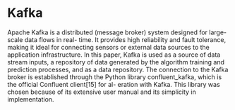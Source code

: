 # Kafka

Apache Kafka is a distributed (message broker) system designed for large-scale data flows in real-
time. It provides high reliability and fault tolerance, making it
ideal for connecting sensors or external data sources to
the application infrastructure. In this paper, Kafka is used as a
source of data stream inputs, a repository of data generated by
the algorithm training and prediction processes, and as a
data repository.
The connection to the Kafka broker is established through the Python library
confluent_kafka, which is the official Confluent client[15] for al-
eration with Kafka. This library was chosen because of its
extensive user manual and its simplicity in implementation.

